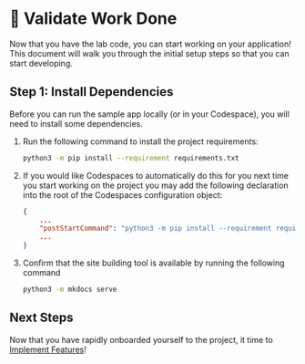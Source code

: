 # 🧪 Validate Work Done

Now that you have the lab code, you can start working on your application! This
document will walk you through the initial setup steps so that you can start
developing.

## Step 1: Install Dependencies

Before you can run the sample app locally (or in your Codespace), you will need
to install some dependencies.

1. Run the following command to install the project requirements:

   ```bash
   python3 -m pip install --requirement requirements.txt
   ```

1. If you would like Codespaces to automatically do this for you next time you start working on the project you may add the following declaration into the root of the Codespaces configuration object:

    ```json
    {
        ...
        "postStartCommand": "python3 -m pip install --requirement requirements.txt"
        ...
    }
    ```

1. Confirm that the site building tool is available by running the following command

   ```bash
   python3 -m mkdocs serve
   ```

## Next Steps

Now that you have rapidly onboarded yourself to the project, it time to [Implement Features](./implement-features.md)!
